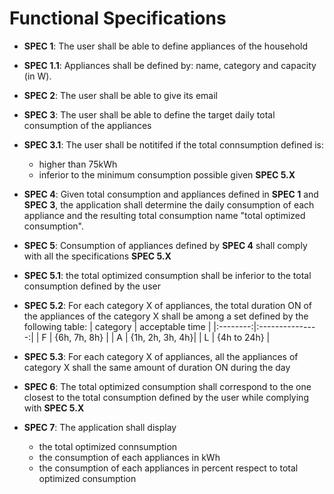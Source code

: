 # Functional Specifications
- **SPEC 1**: The user shall be able to define appliances of the household 

- **SPEC 1.1**: Appliances shall be defined by: name, category and capacity (in W).

- **SPEC 2**: The user shall be able to give its email

- **SPEC 3**: The user shall be able to define the target daily total consumption of the appliances

- **SPEC 3.1**: The user shall be notitifed if the total connsumption defined is:
  - higher than 75kWh 
  - inferior to the minimum consumption possible given **SPEC 5.X**

- **SPEC 4**: Given total consumption and appliances defined in **SPEC 1** and **SPEC 3**, the application shall determine the daily consumption of each appliance and the resulting total consumption name "total optimized consumption".
- **SPEC 5**: Consumption of appliances defined by **SPEC 4** shall comply with all the specifications **SPEC 5.X**
- **SPEC 5.1**: the total optimized consumption shall be inferior to the total consumption defined by the user
- **SPEC 5.2**: For each category X of appliances, the total duration ON of the appliances of the category X shall be among a set defined by the following table:
    | category | acceptable time |
    |:--------:|:---------------:|
    | F        | {6h, 7h, 8h}    |
    | A        | {1h, 2h, 3h, 4h}|
    | L        | {4h to 24h}     |

- **SPEC 5.3**: For each category X of appliances, all the appliances of category X shall the same amount of duration ON during the day
- **SPEC 6**: The total optimized consumption shall correspond to the one closest to the total consumption defined by the user while complying with **SPEC 5.X**
- **SPEC 7**: The application shall display
  - the total optimized connsumption
  - the consumption of each appliances in kWh
  - the consumption of each appliances in percent respect to total optimized consumption


